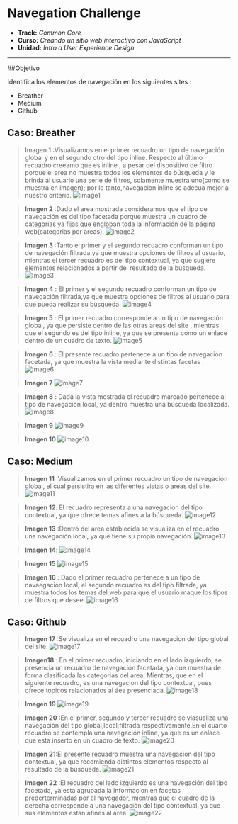 # Navegation Challenge

* **Track:** _Common Core_
* **Curso:** _Creando un sitio web interactivo con JavaScript_
* **Unidad:** _Intro a User Experience Design_

***
##Objetivo

Identifica los elementos de navegación en los siguientes sites :
- Breather
- Medium
- Github

## Caso: Breather

   > Imagen 1 :Visualizamos en el primer recuadro un tipo de navegación global y en el segundo otro del tipo inline. Respecto al último recuadro creeamo que es inline , a pesar del dispositivo de filtro porque el area no muestra todos los elementos de búsqueda y le brinda al usuario una serie de filtros, solamente muestra uno(como se muestra en imagen); por lo tanto,navegacion inline se adecua mejor a nuestro criterio.
![image1](assets/img/image1.jpg)

   > **Imagen 2** :Dado el area mostrada consideramos que el tipo de navegación es del tipo facetada porque muestra un cuadro de categorias ya fijas que engloban toda la información de la página web(categorias por areas).
![image2](assets/img/image2.jpg)

   > **Imagen 3** :Tanto el primer y el segundo recuadro conforman un tipo de navegación filtrada,ya que muestra opciones de filtros al usuario, mientras el tercer recuadro es del tipo contextual, ya que sugiere elementos relacionados a partir del resultado de la búsqueda.
![image3](assets/img/image3.jpg)

   > **Imagen 4** : El primer y el segundo recuadro conforman un tipo de navegación filtrada,ya que muestra opciones de filtros al usuario para que pueda realizar su búsqueda.
![image4](assets/img/image4.jpg)

   > **Imagen 5** : El primer recuadro corresponde a un tipo de navegación global, ya que persiste dentro de las otras areas del site , mientras que el segundo es del tipo inline, ya que se presenta como un enlace dentro de un cuadro de texto.
![image5](assets/img/image5.jpg)

   > **Imagen 6** : El presente recuadro pertenece a un tipo de navegación facetada, ya que muestra la vista mediante distintas facetas .
![image6](assets/img/image6.jpg)

   > **Imagen 7**
![image7](assets/img/image7.jpg)

   > **Imagen 8** : Dada la vista mostrada el recuadro marcado pertenece al tipo de navegación local, ya dentro muestra una búsqueda localizada.
![image8](assets/img/image8.jpg)

   > **Imagen 9**
![image9](assets/img/image9.jpg)

   > **Imagen 10**
![image10](assets/img/image10.jpg)

## Caso: Medium

   > **Imagen 11** :Visualizamos en el primer recuadro un tipo de navegación global, el cual persistira en las diferentes vistas o areas del site.
![image11](assets/img/image11.jpg)

   > **Imagen 12**: El recuadro representa a una navegacion del tipo contextual, ya que ofrece temas afines a la búsqueda.
![image12](assets/img/image12.jpg)

   > **Imagen 13** :Dentro del area establecida se visualiza en el recuadro una navegación local, ya que tiene su propia navegación.
![image13](assets/img/image13.jpg)

   > **Imagen 14**:
![image14](assets/img/image14.jpg)

   > **Imagen 15**
![image15](assets/img/image15.jpg)

   > **Imagen 16** : Dado el primer recuadro pertenece a un tipo de navaegación local, el segundo recuadro es del tipo filtrada, ya muestra todos los temas del web para que el usuario maque los tipos de filtros que desee.
![image16](assets/img/image16.jpg)

## Caso: Github

   > **Imagen 17** :Se visualiza en el recuadro una navegacion del tipo global del site.
![image17](assets/img/image17.jpg)

   > **Imagen18** : En el primer recuadro, iniciando en el lado izquierdo, se presencia un recuadro de navegación facetada, ya que muestra de forma clasificada las categorias del area. Mientras, que en el siguiente recuadro, es una navegacion del tipo contextual, pues ofrece topicos relacionados al áea presenciada.
![image18](assets/img/image18.jpg)

   > **Imagen 19**
![image19](assets/img/image19.jpg)

   > **Imagen 20** :En el primer, segundo y tercer recuadro se viasualiza una navegación del tipo global,local,filtrada  respectivamente.En el cuarto recuadro se contempla una navegación inline, ya que es un enlace que esta inserto en un cuadro de texto.
![image20](assets/img/image20.jpg)

   > **Imagen 21**:El presente recuadro muestra una navegacion del tipo contextual, ya que recomienda distintos elementos respecto al resultado de la búsqueda.
![image21](assets/img/image21.jpg)

   > **Imagen 22** :El recuadro del lado izquierdo es una navegación del tipo facetada, ya esta agrupada la informacion en facetas prederterminadas por el navegador, mientras que el cuadro de la derecha corresponde a una navegación del tipo contextual, ya que sus elementos estan afines al área.
![image22](assets/img/image22.jpg)
